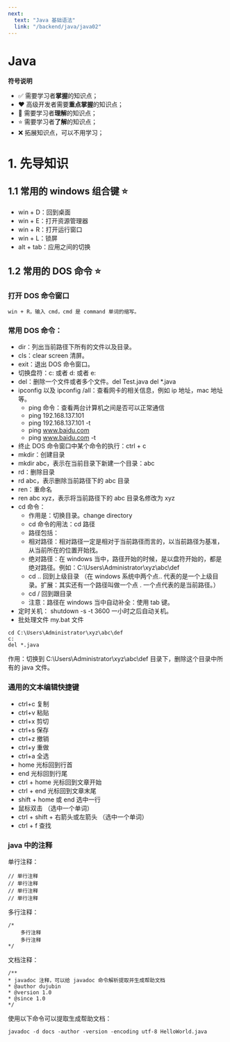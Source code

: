 ```yaml
---
next:
  text: "Java 基础语法"
  link: "/backend/java/java02"
---
```


# Java

**符号说明**

- :white_check_mark: 需要学习者**掌握**的知识点；
- :heart: 高级开发者需要**重点掌握**的知识点；
- :rocket: 需要学习者**理解**的知识点；
- :star: 需要学习者**了解**的知识点；
- :x: 拓展知识点，可以不用学习；

# 1. 先导知识

## 1.1 常用的 windows 组合键 :star:

- win + D：回到桌面
- win + E：打开资源管理器
- win + R：打开运行窗口
- win + L：锁屏
- alt + tab：应用之间的切换

## 1.2 常用的 DOS 命令 :star:

### 打开 DOS 命令窗口

    win + R，输入 cmd，cmd 是 command 单词的缩写。

### 常用 DOS 命令：

- dir：列出当前路径下所有的文件以及目录。
- cls：clear screen 清屏。
- exit：退出 DOS 命令窗口。
- 切换盘符：c: 或者 d: 或者 e:
- del：删除一个文件或者多个文件。del Test.java del \*.java
- ipconfig 以及 ipconfig /all：查看网卡的相关信息，例如 ip 地址，mac 地址等。
  - ping 命令：查看两台计算机之间是否可以正常通信
  - ping 192.168.137.101
  - ping 192.168.137.101 -t
  - ping www.baidu.com
  - ping www.baidu.com -t
- 终止 DOS 命令窗口中某个命令的执行：ctrl + c
- mkdir：创建目录
- mkdir abc，表示在当前目录下新建一个目录：abc
- rd：删除目录
- rd abc，表示删除当前路径下的 abc 目录
- ren：重命名
- ren abc xyz，表示将当前路径下的 abc 目录名修改为 xyz
- cd 命令：
  - 作用是：切换目录。change directory
  - cd 命令的用法：cd 路径
  - 路径包括：
  - 相对路径：相对路径一定是相对于当前路径而言的，以当前路径为基准，从当前所在的位置开始找。
  - 绝对路径：在 windows 当中，路径开始的时候，是以盘符开始的，都是绝对路径。例如：C:\Users\Administrator\xyz\abc\def
  - cd .. 回到上级目录 （在 windows 系统中两个点.. 代表的是一个上级目录。扩展：其实还有一个路径叫做一个点 . 一个点代表的是当前路径。）
  - cd / 回到跟目录
  - 注意：路径在 windows 当中自动补全：使用 tab 键。
- 定时关机：
  shutdown -s -t 3600 一小时之后自动关机。
- 批处理文件
  my.bat 文件

```
cd C:\Users\Administrator\xyz\abc\def
c:
del *.java
```

作用：切换到 C:\Users\Administrator\xyz\abc\def 目录下，删除这个目录中所有的 java 文件。

### 通用的文本编辑快捷键

- ctrl+c 复制
- ctrl+v 粘贴
- ctrl+x 剪切
- ctrl+s 保存
- ctrl+z 撤销
- ctrl+y 重做
- ctrl+a 全选
- home 光标回到行首
- end 光标回到行尾
- ctrl + home 光标回到文章开始
- ctrl + end 光标回到文章末尾
- shift + home 或 end 选中一行
- 鼠标双击 （选中一个单词）
- ctrl + shift + 右箭头或左箭头 （选中一个单词）
- ctrl + f 查找

### java 中的注释

单行注释：

```
// 单行注释
// 单行注释
// 单行注释
// 单行注释
```

多行注释：

```
/*
	多行注释
	多行注释
*/
```

文档注释：

```
/**
* javadoc 注释，可以给 javadoc 命令解析提取并生成帮助文档
* @author dujubin
* @version 1.0
* @since 1.0
*/
```

使用以下命令可以提取生成帮助文档：

```
javadoc -d docs -author -version -encoding utf-8 HelloWorld.java
```

<a-back-top />
